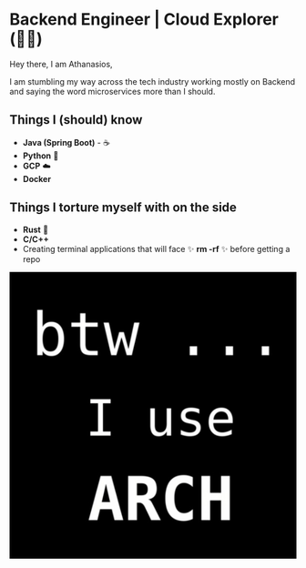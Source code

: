 # Backend Engineer | Cloud Explorer (😶‍🌫️) 

Hey there, I am Athanasios, 

I am stumbling my way across the tech industry working mostly on Backend and saying the word microservices more than I should.

## Things I (should) know

- **Java (Spring Boot)** - ☕
- **Python** 🐍
- **GCP** ☁️ 
- **Docker**

## Things I torture myself with on the side

- **Rust** 🦀
- **C/C++** 
- Creating terminal applications that will face ✨ **rm -rf** ✨ before getting a repo

 
![I got this far without saying](https://github.com/thanasischatzigiannakos/thanasischatzigiannakos/blob/main/btw-i-use-arch-arch-linux-open-source-full-color.jpg)
